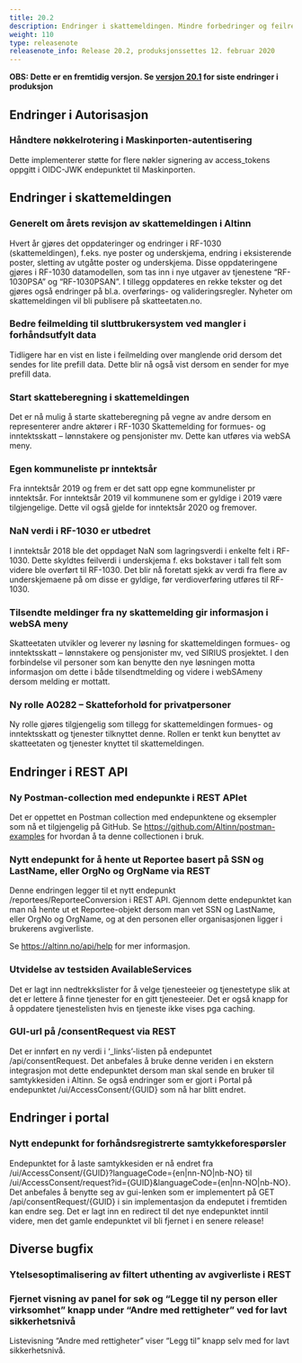 ```yaml
---
title: 20.2
description: Endringer i skattemeldingen. Mindre forbedringer og feilrettinger
weight: 110
type: releasenote
releasenote_info: Release 20.2, produksjonssettes 12. februar 2020
---
```


**OBS: Dette er en fremtidig versjon. Se [versjon 20.1](../20-1) for siste endringer i produksjon**

## Endringer i Autorisasjon

### Håndtere nøkkelrotering i Maskinporten-autentisering

Dette implementerer støtte for flere nøkler signering av access_tokens oppgitt i OIDC-JWK endepunktet til Maskinporten.

## Endringer i skattemeldingen

### Generelt om årets revisjon av skattemeldingen i Altinn

Hvert år gjøres det oppdateringer og endringer i RF-1030 (skattemeldingen), f.eks. nye poster og underskjema, endring i eksisterende poster, sletting av utgåtte poster og underskjema. Disse oppdateringene gjøres i RF-1030 datamodellen, som tas inn i nye utgaver av tjenestene “RF-1030PSA” og “RF-1030PSAN”. I tillegg oppdateres en rekke tekster og det gjøres også endringer på bl.a. overførings- og valideringsregler. Nyheter om skattemeldingen vil bli publisere på skatteetaten.no.

### Bedre feilmelding til sluttbrukersystem ved mangler i forhåndsutfylt data

Tidligere har en vist en liste i feilmelding over manglende orid dersom det sendes for lite prefill data. Dette blir nå også vist dersom en sender for mye prefill data.

### Start skatteberegning i skattemeldingen

Det er nå mulig å starte skatteberegning på vegne av andre dersom en representerer andre aktører i RF-1030 Skattemelding for formues- og inntektsskatt – lønnstakere og pensjonister mv. Dette kan utføres via webSA meny.

### Egen kommuneliste pr inntektsår

Fra inntektsår 2019 og frem er det satt opp egne kommunelister pr inntektsår. For inntektsår 2019 vil kommunene som er gyldige i 2019 være tilgjengelige. Dette vil også gjelde for inntektsår 2020 og fremover.

### NaN verdi i RF-1030 er utbedret

I inntektsår 2018 ble det oppdaget NaN som lagringsverdi i enkelte felt i RF-1030. Dette skyldtes feilverdi i underskjema f. eks bokstaver i tall felt som videre ble overført til RF-1030. Det blir nå foretatt sjekk av verdi fra flere av underskjemaene på om disse er gyldige, før verdioverføring utføres til RF-1030.

### Tilsendte meldinger fra ny skattemelding gir informasjon i webSA meny

Skatteetaten utvikler og leverer ny løsning for skattemeldingen formues- og inntektsskatt – lønnstakere og pensjonister mv, ved SIRIUS prosjektet. I den forbindelse vil personer som kan benytte den nye løsningen motta informasjon om dette i både tilsendtmelding og videre i webSAmeny dersom melding er mottatt.

### Ny rolle A0282 – Skatteforhold for privatpersoner

Ny rolle gjøres tilgjengelig som tillegg for skattemeldingen formues- og inntektsskatt og tjenester tilknyttet denne. Rollen er tenkt kun benyttet av skatteetaten og tjenester knyttet til skattemeldingen.

## Endringer i REST API

### Ny Postman-collection med endepunkte i REST APIet

Det er oppettet en Postman collection med endepunktene og eksempler som nå et tilgjengelig på GitHub. Se https://github.com/Altinn/postman-examples for hvordan å ta denne collectionen i bruk.

### Nytt endepunkt for å hente ut Reportee basert på SSN og LastName, eller OrgNo og OrgName via REST

Denne endringen legger til et nytt endepunkt /reportees/ReporteeConversion i REST API. Gjennom dette endepunktet kan man nå hente ut et Reportee-objekt dersom man vet SSN og LastName, eller OrgNo og OrgName, og at den personen eller organisasjonen ligger i brukerens avgiverliste.

Se https://altinn.no/api/help for mer informasjon.

### Utvidelse av testsiden AvailableServices

Det er lagt inn nedtrekkslister for å velge tjenesteeier og tjenestetype slik at det er lettere å finne tjenester for en gitt tjenesteeier. Det er også knapp for å oppdatere tjenestelisten hvis en tjeneste ikke vises pga caching.

### GUI-url på /consentRequest via REST

Det er innført en ny verdi i ‘_links’-listen på endepuntet /api/consentRequest. Det anbefales å bruke denne veriden i en ekstern integrasjon mot dette endepunktet dersom man skal sende en bruker til samtykkesiden i Altinn. Se også endringer som er gjort i Portal på endepunktet /ui/AccessConsent/{GUID} som nå har blitt endret.

## Endringer i portal

### Nytt endepunkt for forhåndsregistrerte samtykkeforespørsler

Endepunktet for å laste samtykkesiden er nå endret fra /ui/AccessConsent/{GUID}?languageCode={en|nn-NO|nb-NO} til /ui/AccessConsent/request?id={GUID}&languageCode={en|nn-NO|nb-NO}. Det anbefales å benytte seg av gui-lenken som er implementert på GET /api/consentRequest/{GUID} i sin implementasjon da endeputet i fremtiden kan endre seg. Det er lagt inn en redirect til det nye endepunktet inntil videre, men det gamle endepunktet vil bli fjernet i en senere release!

## Diverse bugfix

### Ytelsesoptimalisering av filtert uthenting av avgiverliste i REST

### Fjernet visning av panel for søk og “Legge til ny person eller virksomhet” knapp under “Andre med rettigheter” ved for lavt sikkerhetsnivå

Listevisning “Andre med rettigheter” viser “Legg til” knapp selv med for lavt sikkerhetsnivå.




